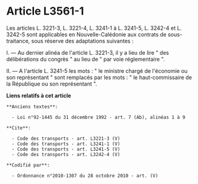 # Article L3561-1

Les articles L. 3221-3, L. 3221-4, 
L. 3241-1 à L. 3241-5, 
L. 3242-4 et L. 3242-5 sont applicables en Nouvelle-Calédonie aux contrats de sous-traitance, sous réserve des adaptations
suivantes : 

I. ― Au dernier alinéa de l'article L. 3221-3, il y a lieu de lire " des délibérations du congrès " au lieu de " par voie
réglementaire ". 

II. ― A l'article L. 3241-5 les mots : " le ministre chargé de l'économie ou son représentant " sont remplacés par les mots :
" le haut-commissaire de la République ou son représentant ".

**Liens relatifs à cet article**

	**Anciens textes**:

	  - Loi n°92-1445 du 31 décembre 1992 - art. 7 (Ab), alinéas 1 à 9

	**Cite**:

	  - Code des transports - art. L3221-3 (V)
	  - Code des transports - art. L3241-1 (V)
	  - Code des transports - art. L3241-5 (V)
	  - Code des transports - art. L3242-4 (V)

	**Codifié par**:

	  - Ordonnance n°2010-1307 du 28 octobre 2010 - art. (V)
